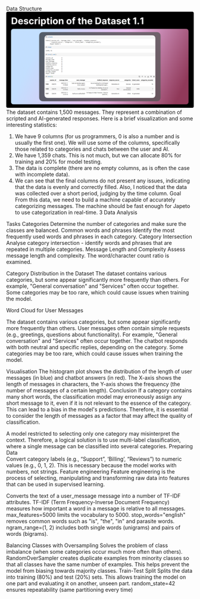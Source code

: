 Data Structure
![Data Structure](images/Group_(1).png)
The dataset contains 1,500 messages. They represent a combination of scripted and AI-generated responses. Here is a brief visualization and some interesting statistics:
1.	We have 9 columns (for us programmers, 0 is also a number and is usually the first one). We will use some of the columns, specifically those related to categories and chats between the user and AI.
2.	We have 1,359 chats. This is not much, but we can allocate 80% for training and 20% for model testing.
3.	The data is complete (there are no empty columns, as is often the case with incomplete data).
4.	We can see that the final columns do not present any issues, indicating that the data is evenly and correctly filled. Also, I noticed that the data was collected over a short period, judging by the time column.
Goal
From this data, we need to build a machine capable of accurately categorizing messages. The machine should be fast enough for Japeto to use categorization in real-time.
3	Data Analysis                   
 
Tasks
Categories 
Determine the number of categories and make sure the classes are balanced.
Common words and phrases
Identify the most frequently used words and phrases in each category.
Category Intersection 
Analyse category intersection - identify words and phrases that are repeated in multiple categories.
Message Length and Complexity
Assess message length and complexity. The word/character count ratio is examined.

Category Distribution in the Dataset 
The dataset contains various categories, but some appear significantly more frequently than others.
For example, "General conversation" and "Services" often occur together.
Some categories may be too rare, which could cause issues when training the model.








Word Cloud for User Messages
 
The dataset contains various categories, but some appear significantly more frequently than others.
User messages often contain simple requests (e.g., greetings, questions about functionality).
For example, "General conversation" and "Services" often occur together.
The chatbot responds with both neutral and specific replies, depending on the category.
Some categories may be too rare, which could cause issues when training the model.



Visualisation 
 The histogram plot shows the distribution of the length of user messages (in blue) and chatbot answers (in red). The X-axis shows the length of messages in characters, the Y-axis shows the frequency (the number of messages of a certain length).
Conclusion 
If a category contains many short words, the classification model may erroneously assign any short message to it, even if it is not relevant to the essence of the category. This can lead to a bias in the model's predictions. Therefore, it is essential to consider the length of messages as a factor that may affect the quality of classification.
 
A model restricted to selecting only one category may misinterpret the context. Therefore, a logical solution is to use multi-label classification, where a single message can be classified into several categories.
Preparing Data                                        
 Convert category labels (e.g., “Support”, ‘Billing’, “Reviews”) to numeric values (e.g., 0, 1, 2).
This is necessary because the model works with numbers, not strings.
Feature engineering
Feature engineering is the process of selecting, manipulating and transforming raw data into features that can be used in supervised learning.

 Converts the text of a user_message message into a number of TF-IDF attributes.
TF-IDF (Term Frequency-Inverse Document Frequency) measures how important a word in a message is relative to all messages.
max_features=5000 limits the vocabulary to 5000.
stop_words="english" removes common words such as "is", "the", "in" and parasite words.
ngram_range=(1, 2) includes both single words (unigrams) and pairs of words (bigrams).



Balancing Classes with Oversampling
 Solves the problem of class imbalance (when some categories occur much more often than others).
RandomOverSampler creates duplicate examples from minority classes so that all classes have the same number of examples.
This helps prevent the model from biasing towards majority classes.
Train-Test Split
 Splits the data into training (80%) and test (20%) sets.
This allows training the model on one part and evaluating it on another, unseen part. random_state=42 ensures repeatability (same partitioning every time)
